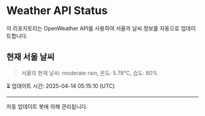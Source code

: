 
# Weather API Status

이 리포지토리는 OpenWeather API를 사용하여 서울의 날씨 정보를 자동으로 업데이트합니다.

## 현재 서울 날씨
> 서울의 현재 날씨: moderate rain, 온도: 5.78°C, 습도: 80%

⏳ 업데이트 시간: 2025-04-14 05:15:10 (UTC)

---
자동 업데이트 봇에 의해 관리됩니다.

